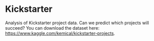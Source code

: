 # Kickstarter
Analysis of Kickstarter project data. Can we predict which projects will succeed? You can download the dataset here: https://www.kaggle.com/kemical/kickstarter-projects.
